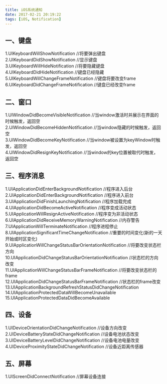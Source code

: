 ```yaml
---
title: iOS系统通知
date: 2017-02-21 20:19:22
tags: [iOS, Notification]
---
```

## 一、键盘

1.UIKeyboardWillShowNotification //将要弹出键盘  
2.UIKeyboardDidShowNotification //显示键盘  
3.UIKeyboardWillHideNotification //将要隐藏键盘  
4.UIKeyboardDidHideNotification //键盘已经隐藏  
5.UIKeyboardWillChangeFrameNotification //键盘将要改变frame  
6.UIKeyboardDidChangeFrameNotification //键盘已经改变frame  

## 二、窗口

1.UIWindowDidBecomeVisibleNotification //当window激活时并展示在界面的时候触发，返回空  
2.UIWindowDidBecomeHiddenNotification //当window隐藏的时候触发，返回空  
3.UIWindowDidBecomeKeyNotification //当window被设置为keyWindow时触发，返回空  
4.UIWindowDidResignKeyNotification //当window的key位置被取代时触发，返回空  

## 三、程序消息

1.UIApplicationDidEnterBackgroundNotification //程序进入后台  
2.UIApplicationDidEnterBackgroundNotification //程序进入前台  
3.UIApplicationDidFinishLaunchingNotification //程序加载完成  
4.UIApplicationDidBecomeActiveNotification //程序变成活动状态  
5.UIApplicationWillResignActiveNotification //程序变为非活动状态  
6.UIApplicationDidReceiveMemoryWarningNotification //内存警告  
7.UIApplicationWillTerminateNotification //程序进程停止  
8.UIApplicationSignificantTimeChangeNotification //重要的时间变化(新的一天开始或时区变化)   
9.UIApplicationWillChangeStatusBarOrientationNotification //将要改变状态栏方向  
10.UIApplicationDidChangeStatusBarOrientationNotification //状态栏的方向改变  
11.UIApplicationWillChangeStatusBarFrameNotification //将要改变状态栏的frame  
12.UIApplicationDidChangeStatusBarFrameNotification //状态栏的frame改变  
13.UIApplicationBackgroundRefreshStatusDidChangeNotification  
14.UIApplicationProtectedDataWillBecomeUnavailable  
15.UIApplicationProtectedDataDidBecomeAvailable  

## 四、设备

1.UIDeviceOrientationDidChangeNotification //设备方向改变  
2.UIDeviceBatteryStateDidChangeNotification //设备电池状态改变  
3.UIDeviceBatteryLevelDidChangeNotification //设备电池电量改变  
4.UIDeviceProximityStateDidChangeNotification //设备近距离传感器  

## 五、屏幕

1.UIScreenDidConnectNotification //屏幕设备连接  